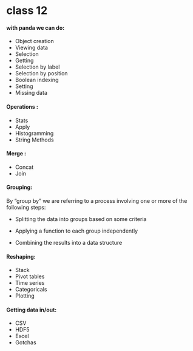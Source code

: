 # class 12
#### with panda we can do: 
- Object creation
- Viewing data
- Selection
- Getting
- Selection by label
- Selection by position
- Boolean indexing
- Setting
- Missing data
#### Operations :
- Stats
- Apply
- Histogramming
- String Methods
#### Merge :
- Concat
- Join
#### Grouping:
By “group by” we are referring to a process involving one or more of the following steps:

- Splitting the data into groups based on some criteria

- Applying a function to each group independently

- Combining the results into a data structure

#### Reshaping:
- Stack
- Pivot tables
- Time series
- Categoricals
- Plotting
#### Getting data in/out:
- CSV
- HDF5
- Excel
- Gotchas
